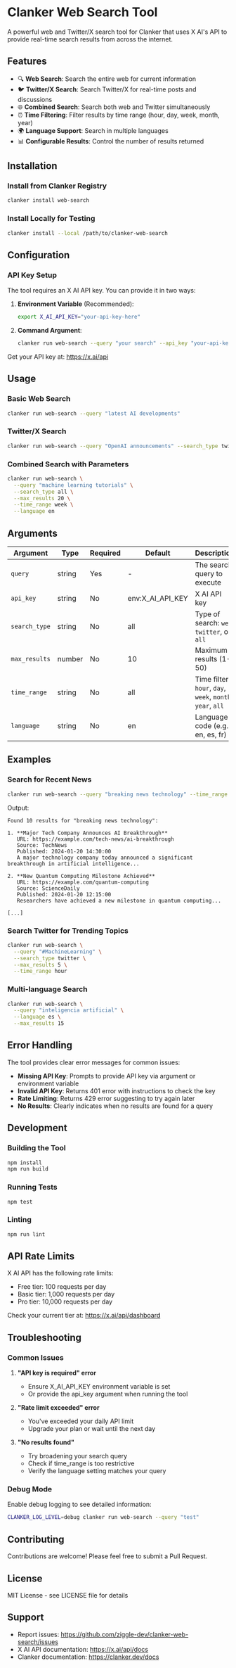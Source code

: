 # Clanker Web Search Tool

A powerful web and Twitter/X search tool for Clanker that uses X AI's API to provide real-time search results from across the internet.

## Features

- 🔍 **Web Search**: Search the entire web for current information
- 🐦 **Twitter/X Search**: Search Twitter/X for real-time posts and discussions
- 🌐 **Combined Search**: Search both web and Twitter simultaneously
- ⏰ **Time Filtering**: Filter results by time range (hour, day, week, month, year)
- 🌍 **Language Support**: Search in multiple languages
- 📊 **Configurable Results**: Control the number of results returned

## Installation

### Install from Clanker Registry

```bash
clanker install web-search
```

### Install Locally for Testing

```bash
clanker install --local /path/to/clanker-web-search
```

## Configuration

### API Key Setup

The tool requires an X AI API key. You can provide it in two ways:

1. **Environment Variable** (Recommended):
   ```bash
   export X_AI_API_KEY="your-api-key-here"
   ```

2. **Command Argument**:
   ```bash
   clanker run web-search --query "your search" --api_key "your-api-key-here"
   ```

Get your API key at: https://x.ai/api

## Usage

### Basic Web Search

```bash
clanker run web-search --query "latest AI developments"
```

### Twitter/X Search

```bash
clanker run web-search --query "OpenAI announcements" --search_type twitter --time_range day
```

### Combined Search with Parameters

```bash
clanker run web-search \
  --query "machine learning tutorials" \
  --search_type all \
  --max_results 20 \
  --time_range week \
  --language en
```

## Arguments

| Argument | Type | Required | Default | Description |
|----------|------|----------|---------|-------------|
| `query` | string | Yes | - | The search query to execute |
| `api_key` | string | No | env:X_AI_API_KEY | X AI API key |
| `search_type` | string | No | all | Type of search: `web`, `twitter`, or `all` |
| `max_results` | number | No | 10 | Maximum results (1-50) |
| `time_range` | string | No | all | Time filter: `hour`, `day`, `week`, `month`, `year`, `all` |
| `language` | string | No | en | Language code (e.g., en, es, fr) |

## Examples

### Search for Recent News

```bash
clanker run web-search --query "breaking news technology" --time_range day
```

Output:
```
Found 10 results for "breaking news technology":

1. **Major Tech Company Announces AI Breakthrough**
   URL: https://example.com/tech-news/ai-breakthrough
   Source: TechNews
   Published: 2024-01-20 14:30:00
   A major technology company today announced a significant breakthrough in artificial intelligence...

2. **New Quantum Computing Milestone Achieved**
   URL: https://example.com/quantum-computing
   Source: ScienceDaily
   Published: 2024-01-20 12:15:00
   Researchers have achieved a new milestone in quantum computing...

[...]
```

### Search Twitter for Trending Topics

```bash
clanker run web-search \
  --query "#MachineLearning" \
  --search_type twitter \
  --max_results 5 \
  --time_range hour
```

### Multi-language Search

```bash
clanker run web-search \
  --query "inteligencia artificial" \
  --language es \
  --max_results 15
```

## Error Handling

The tool provides clear error messages for common issues:

- **Missing API Key**: Prompts to provide API key via argument or environment variable
- **Invalid API Key**: Returns 401 error with instructions to check the key
- **Rate Limiting**: Returns 429 error suggesting to try again later
- **No Results**: Clearly indicates when no results are found for a query

## Development

### Building the Tool

```bash
npm install
npm run build
```

### Running Tests

```bash
npm test
```

### Linting

```bash
npm run lint
```

## API Rate Limits

X AI API has the following rate limits:
- Free tier: 100 requests per day
- Basic tier: 1,000 requests per day
- Pro tier: 10,000 requests per day

Check your current tier at: https://x.ai/api/dashboard

## Troubleshooting

### Common Issues

1. **"API key is required" error**
   - Ensure X_AI_API_KEY environment variable is set
   - Or provide the api_key argument when running the tool

2. **"Rate limit exceeded" error**
   - You've exceeded your daily API limit
   - Upgrade your plan or wait until the next day

3. **"No results found"**
   - Try broadening your search query
   - Check if time_range is too restrictive
   - Verify the language setting matches your query

### Debug Mode

Enable debug logging to see detailed information:

```bash
CLANKER_LOG_LEVEL=debug clanker run web-search --query "test"
```

## Contributing

Contributions are welcome! Please feel free to submit a Pull Request.

## License

MIT License - see LICENSE file for details

## Support

- Report issues: https://github.com/ziggle-dev/clanker-web-search/issues
- X AI API documentation: https://x.ai/api/docs
- Clanker documentation: https://clanker.dev/docs